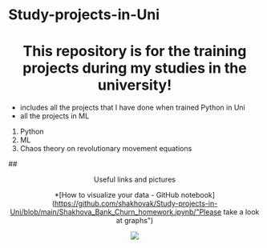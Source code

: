 # Study-projects-in-Uni

# <center>This repository is for the training projects during my studies in the university!</center>

* includes all the projects that I have done when trained Python in Uni
* all the projects in ML

1. Python
2. ML
3. Chaos theory on revolutionary movement equations

##<center>Useful links and pictures<center>

*[How to visualize your data - GitHub notebook](https://github.com/shakhovak/Study-projects-in-Uni/blob/main/Shakhova_Bank_Churn_homework.ipynb/"Please take a look at graphs")

![](https://i.pinimg.com/originals/32/b2/41/32b241ca4f8d99e4d049e710eddf5632.jpg)